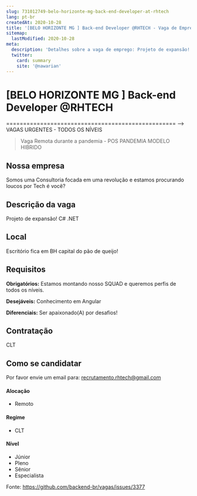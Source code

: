 ```yaml
---
slug: 731012749-belo-horizonte-mg-back-end-developer-at-rhtech
lang: pt-br
createdAt: 2020-10-28
title: '[BELO HORIZONTE MG ] Back-end Developer @RHTECH - Vaga de Emprego'
sitemap:
  lastModified: 2020-10-28
meta:
  description: 'Detalhes sobre a vaga de emprego: Projeto de expansão! C# .NET'
  twitter:
    card: summary
    site: '@nawarian'
---
```


# [BELO HORIZONTE MG ] Back-end Developer @RHTECH

==================================================
-->
VAGAS URGENTES - TODOS OS NÍVEIS

> Vaga Remota durante a pandemia - POS PANDEMIA MODELO HIBRIDO

## Nossa empresa

Somos uma Consultoria focada em uma revolução e estamos procurando loucos por Tech é você?

## Descrição da vaga

Projeto de expansão! C# .NET

## Local

Escritório fica em BH capital do pão de queijo!

## Requisitos

**Obrigatórios:**
Estamos montando nosso SQUAD e queremos perfis de todos os níveis.

**Desejáveis:**
Conhecimento em  Angular

**Diferenciais:**
Ser apaixonado(A) por desafios!


## Contratação

CLT

## Como se candidatar

Por favor envie um email para: recrutamento.rhtech@gmail.com


#### Alocação

- Remoto

#### Regime
- CLT

#### Nível
- Júnior
- Pleno
- Sênior
- Especialista




Fonte: https://github.com/backend-br/vagas/issues/3377